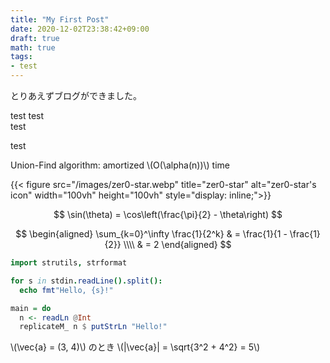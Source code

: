```yaml
---
title: "My First Post"
date: 2020-12-02T23:38:42+09:00
draft: true
math: true
tags:
- test
---
```


とりあえずブログができました。

test test  
test

test

Union-Find algorithm: amortized \\(O(\alpha(n))\\) time

{{< figure src="/images/zer0-star.webp" title="zer0-star" alt="zer0-star's icon" width="100vh" height="100vh" style="display: inline;">}}

$$
\sin(\theta) = \cos\left(\frac{\pi}{2} - \theta\right)
$$

$$
\begin{aligned}
\sum_{k=0}^\infty \frac{1}{2^k} & = \frac{1}{1 - \frac{1}{2}} \\\\
                                & = 2
\end{aligned}
$$

```nim
import strutils, strformat

for s in stdin.readLine().split():
  echo fmt"Hello, {s}!"
```

```haskell
main = do
  n <- readLn @Int
  replicateM_ n $ putStrLn "Hello!"
```

\\(\vec{a} = (3, 4)\\) のとき \\(|\vec{a}| = \sqrt{3^2 + 4^2} = 5\\)
